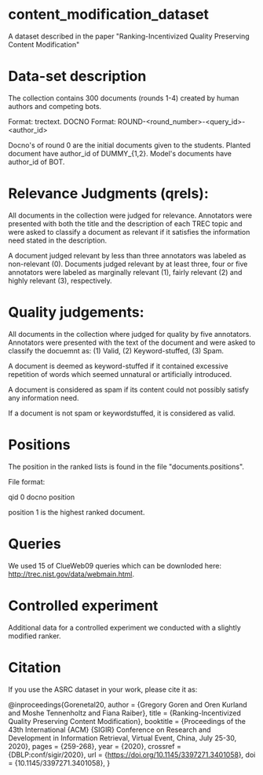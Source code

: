 # content_modification_dataset
A dataset described in the paper "Ranking-Incentivized Quality Preserving Content Modification"

# Data-set description
The collection contains 300 documents (rounds 1-4) created by human authors and competing bots.

Format: trectext.
DOCNO Format: ROUND-<round_number>-<query_id>-<author_id>

Docno's of round 0 are the initial documents given to the students.
Planted document have author_id of DUMMY_{1,2}.
Model's documents have author_id of BOT.

# Relevance Judgments (qrels):
All documents in the collection were judged for relevance. 
Annotators were presented with both the title and the description of each TREC topic
and were asked to classify a document as relevant if it satisfies the information need stated in the description.

A document judged relevant by less than three annotators was labeled as non-relevant (0).
Documents judged relevant by at least three, four or five annotators 
were labeled as marginally relevant (1), fairly relevant (2) and highly relevant (3), respectively.

# Quality judgements:
All documents in the collection where judged for quality by five annotators. 
Annotators were presented with the text of the document and were asked to classify the docuemnt as:
(1) Valid, (2) Keyword-stuffed, (3) Spam.

A document is deemed as keyword-stuffed if it contained excessive repetition of words 
which seemed unnatural or artificially introduced.

A document is considered as spam if its content could not possibly satisfy any information need.

If a document is not spam or keywordstuffed, it is considered as valid.

# Positions
The position in the ranked lists is found in the file "documents.positions".

File format:

qid 0 docno position

position 1 is the highest ranked document.

# Queries
We used 15 of ClueWeb09 queries which can be downloded here: http://trec.nist.gov/data/webmain.html. 

# Controlled experiment
Additional data for a controlled experiment we conducted with a slightly modified ranker.

# Citation
 If you use the ASRC dataset in your work, please cite it as:

  @inproceedings{Gorenetal20,
  author    = {Gregory Goren and
               Oren Kurland and
               Moshe Tennenholtz and
               Fiana Raiber},
  title     = {Ranking-Incentivized Quality Preserving Content Modification},
  booktitle = {Proceedings of the 43th International {ACM} {SIGIR} Conference on
               Research and Development in Information Retrieval, Virtual Event,
               China, July 25-30, 2020},
  pages     = {259-268},
  year      = {2020},
  crossref  = {DBLP:conf/sigir/2020},
  url       = {https://doi.org/10.1145/3397271.3401058},
  doi       = {10.1145/3397271.3401058},
}
